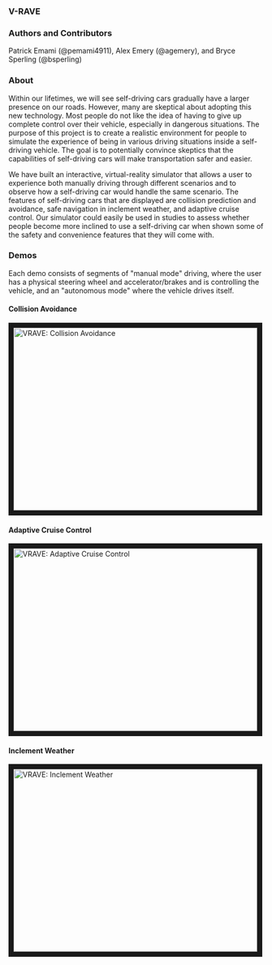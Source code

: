 ### V-RAVE

### Authors and Contributors
Patrick Emami (@pemami4911), Alex Emery (@agemery), and Bryce Sperling (@bsperling)

### About
Within our lifetimes, we will see self-driving cars gradually have a larger presence on our roads.
However, many are skeptical about adopting this new technology. Most people do not like the idea of
having to give up complete control over their vehicle, especially in dangerous situations. The purpose
of this project is to create a realistic environment for people to simulate the experience of being in
various driving situations inside a self-driving vehicle. The goal is to potentially convince skeptics
that the capabilities of self-driving cars will make transportation safer and easier.

We have built an interactive, virtual-reality simulator that allows a user to experience both manually
driving through different scenarios and to observe how a self-driving car would handle the same
scenario. The features of self-driving cars that are displayed are collision prediction and avoidance,
safe navigation in inclement weather, and adaptive cruise control. Our simulator could easily be used
in studies to assess whether people become more inclined to use a self-driving car when shown some
of the safety and convenience features that they will come with.

### Demos
Each demo consists of segments of "manual mode" driving, where the user has a physical steering wheel and accelerator/brakes and is controlling the vehicle, and an "autonomous mode" where the vehicle drives itself. 

#### Collision Avoidance

<a href="https://youtu.be/_ogoTW2wlFU" target="_blank"><img src="https://i.ytimg.com/vi/_ogoTW2wlFU/hqdefault.jpg" 
alt="VRAVE: Collision Avoidance" width="480" height="360" border="10" /></a>

#### Adaptive Cruise Control

<a href="https://youtu.be/8s4cNmBEWtQ" target="_blank"><img src="https://i.ytimg.com/vi/8s4cNmBEWtQ/hqdefault.jpg" 
alt="VRAVE: Adaptive Cruise Control" width="480" height="360" border="10" /></a>

#### Inclement Weather

<a href="https://youtu.be/wbIzuXSWszI" target="_blank"><img src="https://i.ytimg.com/vi/wbIzuXSWszI/hqdefault.jpg" 
alt="VRAVE: Inclement Weather" width="480" height="360" border="10" /></a>

